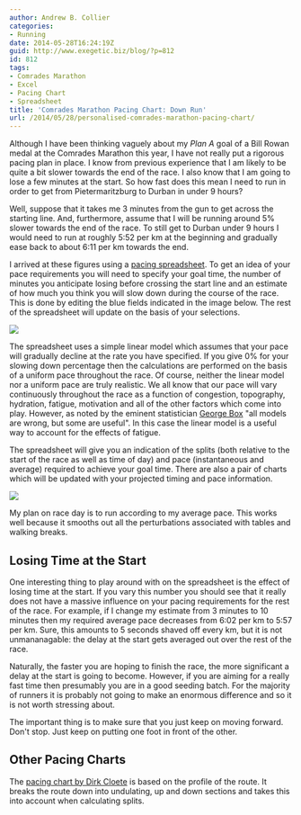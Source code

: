 ```yaml
---
author: Andrew B. Collier
categories:
- Running
date: 2014-05-28T16:24:19Z
guid: http://www.exegetic.biz/blog/?p=812
id: 812
tags:
- Comrades Marathon
- Excel
- Pacing Chart
- Spreadsheet
title: 'Comrades Marathon Pacing Chart: Down Run'
url: /2014/05/28/personalised-comrades-marathon-pacing-chart/
---
```


Although I have been thinking vaguely about my _Plan A_ goal of a Bill Rowan medal at the Comrades Marathon this year, I have not really put a rigorous pacing plan in place. I know from previous experience that I am likely to be quite a bit slower towards the end of the race. I also know that I am going to lose a few minutes at the start. So how fast does this mean I need to run in order to get from Pietermaritzburg to Durban in under 9 hours?

Well, suppose that it takes me 3 minutes from the gun to get across the starting line. And, furthermore, assume that I will be running around 5% slower towards the end of the race. To still get to Durban under 9 hours I would need to run at roughly 5:52 per km at the beginning and gradually ease back to about 6:11 per km towards the end.

I arrived at these figures using a [pacing spreadsheet](http://162.243.184.248/wp-content/uploads/2015/04/comrades-pacing.xlsx). To get an idea of your pace requirements you will need to specify your goal time, the number of minutes you anticipate losing before crossing the start line and an estimate of how much you think you will slow down during the course of the race. This is done by editing the blue fields indicated in the image below. The rest of the spreadsheet will update on the basis of your selections.

<img src="{{ site.baseurl }}/static/img/2014/05/pace-calc-1.png" >

The spreadsheet uses a simple linear model which assumes that your pace will gradually decline at the rate you have specified. If you give 0% for your slowing down percentage then the calculations are performed on the basis of a uniform pace throughout the race. Of course, neither the linear model nor a uniform pace are truly realistic. We all know that our pace will vary continuously throughout the race as a function of congestion, topography, hydration, fatigue, motivation and all of the other factors which come into play. However, as noted by the eminent statistician [George Box](https://en.wikipedia.org/wiki/George_E._P._Box "George Box") "all models are wrong, but some are useful". In this case the linear model is a useful way to account for the effects of fatigue.

The spreadsheet will give you an indication of the splits (both relative to the start of the race as well as time of day) and pace (instantaneous and average) required to achieve your goal time. There are also a pair of charts which will be updated with your projected timing and pace information.

<img src="{{ site.baseurl }}/static/img/2014/05/pace-calc-2.png" >

My plan on race day is to run according to my average pace. This works well because it smooths out all the perturbations associated with tables and walking breaks.

## Losing Time at the Start

One interesting thing to play around with on the spreadsheet is the effect of losing time at the start. If you vary this number you should see that it really does not have a massive influence on your pacing requirements for the rest of the race. For example, if I change my estimate from 3 minutes to 10 minutes then my required average pace decreases from 6:02 per km to 5:57 per km. Sure, this amounts to 5 seconds shaved off every km, but it is not unmananagable: the delay at the start gets averaged out over the rest of the race.

Naturally, the faster you are hoping to finish the race, the more significant a delay at the start is going to become. However, if you are aiming for a really fast time then presumably you are in a good seeding batch. For the majority of runners it is probably not going to make an enormous difference and so it is not worth stressing about.

The important thing is to make sure that you just keep on moving forward. Don't stop. Just keep on putting one foot in front of the other.

## Other Pacing Charts

The [pacing chart by Dirk Cloete](http://www.irenerunner.co.za/comrades.html) is based on the profile of the route. It breaks the route down into undulating, up and down sections and takes this into account when calculating splits.
